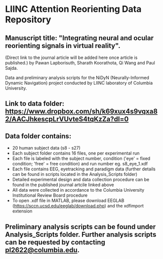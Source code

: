 # LIINC Attention Reorienting Data Repository

## Manuscript title: "Integrating neural and ocular reorienting signals in virtual reality".
(Direct link to the journal article will be added here once article is published.)
by Pawan Lapborisuth, Sharath Koorathota, Qi Wang and Paul Sajda.

Data and preliminary analysis scripts for the NiDyN (Neurally-Informed Dynamic Navigation) project conducted by LIINC laboratory of Columbia University. 

## Link to data folder: https://www.dropbox.com/sh/k69xux4s9vqxa82/AACJhkescpLrVUvteS4tqKzZa?dl=0

## Data folder contains:
  - 20 human subject data (s8 - s27)
  - Each subject folder contains 16 files, one per experimental run
  - Each file is labeled with the subject number, condition ('eye' = fixed condition; 'free' = free condition) and run number eg. s8_eye_1.xdf
  - Each file contains EEG, eyetracking and paradigm data (further details can be found in scripts located in the Analysis_Scripts folder)
  - Detailed experimental design and data collection procedure can be found in the published journal artcile linked above
  - All data were collected in accordance to the Columbia University Institutional Review Board procedure
  - To open .xdf file in MATLAB, please download EEGLAB (https://sccn.ucsd.edu/eeglab/download.php) and the xdfimport extension

## Preliminary analysis scripts can be found under Analysis_Scripts folder. Further analysis scripts can be requested by contacting pl2622@columbia.edu.
